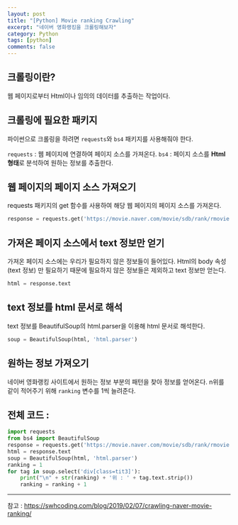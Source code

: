 ```yaml
---
layout: post
title: "[Python] Movie ranking Crawling"
excerpt: "네이버 영화랭킹을 크롤링해보자"
category: Python
tags: [python]
comments: false
---
```


## 크롤링이란?

웹 페이지로부터 Html이나 임의의 데이터를 추출하는 작업이다. 

## 크롤링에 필요한 패키지

파이썬으로 크롤링을 하려면 `requests`와 `bs4` 패키지를 사용해줘야 한다.

`requests` : 웹 페이지에 연결하여 페이지 소스를 가져온다.
`bs4` : 페이지 소스를 **Html형태**로 분석하여 원하는 정보를 추출한다.

## 웹 페이지의 페이지 소스 가져오기

requests 패키지의 get 함수를 사용하여 해당 웹 페이지의 페이지 소스를 가져온다.
```py
response = requests.get('https://movie.naver.com/movie/sdb/rank/rmovie.nhn')
```

## 가져온 페이지 소스에서 text 정보만 얻기

가져온 페이지 소스에는 우리가 필요하지 않은 정보들이 들어있다.
Html의 body 속성(text 정보) 만 필요하기 때문에 필요하지 않은 정보들은 제외하고 text 정보만 얻는다.
```py
html = response.text
```

## text 정보를 html 문서로 해석 

text 정보를 BeautifulSoup의 html.parser을 이용해 html 문서로 해석한다.
```py
soup = BeautifulSoup(html, 'html.parser')
```

## 원하는 정보 가져오기

네이버 영화랭킹 사이트에서 원하는 정보 부분의 패턴을 찾아 정보를 얻어온다.
n위를 같이 적어주기 위해 `ranking` 변수를 1씩 늘려준다.


## 전체 코드 :
```py
import requests
from bs4 import BeautifulSoup
response = requests.get('https://movie.naver.com/movie/sdb/rank/rmovie.nhn')
html = response.text
soup = BeautifulSoup(html, 'html.parser')
ranking = 1
for tag in soup.select('div[class=tit3]'):
    print("\n" + str(ranking) + '위 : ' + tag.text.strip())
    ranking = ranking + 1
```

- - -
참고 : https://swhcoding.com/blog/2019/02/07/crawling-naver-movie-ranking/
